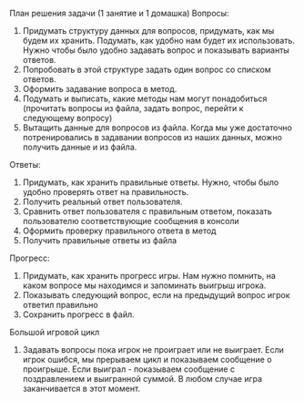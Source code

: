 План решения задачи (1 занятие и 1 домашка)
Вопросы:
1. Придумать структуру данных для вопросов, придумать, как мы будем их хранить. Подумать, как удобно нам будет их использовать. Нужно чтобы было удобно задавать вопрос и показывать варианты ответов. 
2. Попробовать в этой структуре задать один вопрос со списком ответов.
3. Оформить задавание вопроса в метод. 
4. Подумать и выписать, какие методы нам могут понадобиться (прочитать вопросы из файла, задать вопрос, перейти к следующему вопросу)
5. Вытащить данные для вопросов из файла. Когда мы уже достаточно потренировались в задавании вопросов из наших данных, можно получить данные и из файла.

Ответы:
1. Придумать, как хранить правильные ответы. Нужно, чтобы было удобно проверять ответ на правильность. 
2. Получить реальный ответ пользователя. 
3. Сравнить ответ пользователя с правильным ответом, показать пользователю соответствующие сообщения в консоли
4. Оформить проверку правильного ответа в метод
5. Получить правильные ответы из файла

Прогресс:
1. Придумать, как хранить прогресс игры. Нам нужно помнить, на каком вопросе мы находимся и запоминать выигрыш игрока. 
2. Показывать следующий вопрос, если на предыдущий вопрос игрок ответил правильно
3. Сохранить прогресс в файл.

Большой игровой цикл
1. Задавать вопросы пока игрок не проиграет или не выиграет. Если игрок ошибся, мы прерываем цикл и показываем сообщение о проигрыше. Если выиграл - показываем сообщение с поздравлением и выигранной суммой. В любом случае игра заканчивается в этот момент.

